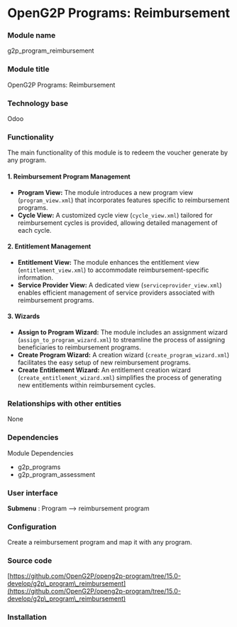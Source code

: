 # OpenG2P Programs: Reimbursement

### Module name

g2p\_program\_reimbursement

### Module title

OpenG2P Programs: Reimbursement

### Technology base

Odoo

### Functionality

The main functionality of this module is to redeem the voucher generate by any program.

#### 1. Reimbursement Program Management

* **Program View:** The module introduces a new program view (`program_view.xml`) that incorporates features specific to reimbursement programs.
* **Cycle View:** A customized cycle view (`cycle_view.xml`) tailored for reimbursement cycles is provided, allowing detailed management of each cycle.

#### 2. Entitlement Management

* **Entitlement View:** The module enhances the entitlement view (`entitlement_view.xml`) to accommodate reimbursement-specific information.
* **Service Provider View:** A dedicated view (`serviceprovider_view.xml`) enables efficient management of service providers associated with reimbursement programs.

#### 3. Wizards

* **Assign to Program Wizard:** The module includes an assignment wizard (`assign_to_program_wizard.xml`) to streamline the process of assigning beneficiaries to reimbursement programs.
* **Create Program Wizard:** A creation wizard (`create_program_wizard.xml`) facilitates the easy setup of new reimbursement programs.
* **Create Entitlement Wizard:** An entitlement creation wizard (`create_entitlement_wizard.xml`) simplifies the process of generating new entitlements within reimbursement cycles.

### Relationships with other entities

None

### Dependencies

Module Dependencies

* g2p\_programs
* g2p\_program\_assessment

### User interface

**Submenu** : Program --> reimbursement program

### Configuration

Create a reimbursement program and map it with any program.

### Source code

[https://github.com/OpenG2P/openg2p-program/tree/15.0-develop/g2p\_program\_reimbursement](https://github.com/OpenG2P/openg2p-program/tree/15.0-develop/g2p\_program\_reimbursement)

### Installation
